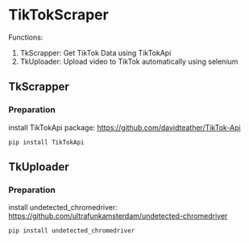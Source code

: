 # TikTokScraper
Functions:

1. TkScrapper: Get TikTok Data using TikTokApi
2. TkUploader: Upload video to TikTok automatically using selenium

## TkScrapper
### Preparation 
install TikTokApi package: https://github.com/davidteather/TikTok-Api
```
pip install TikTokApi
```

## TkUploader
### Preparation
install undetected_chromedriver: https://github.com/ultrafunkamsterdam/undetected-chromedriver
```
pip install undetected_chromedriver
```